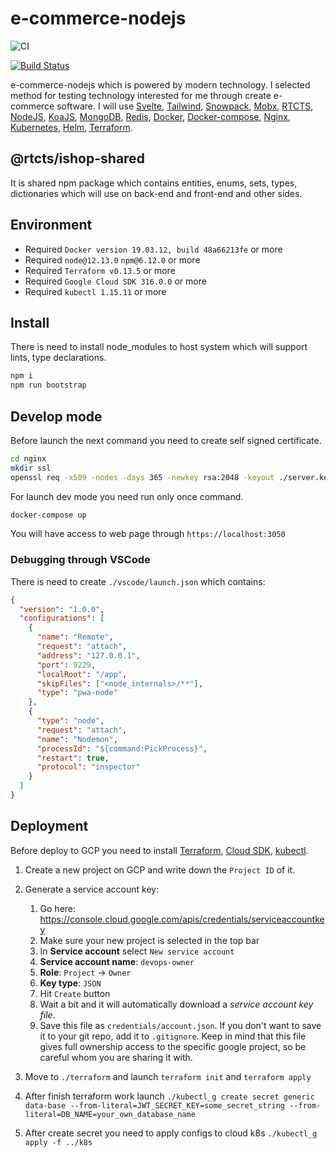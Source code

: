 # e-commerce-nodejs

![CI](https://github.com/mitya-borodin/e-commerce-nodejs/workflows/CI/badge.svg)

[![Build Status](https://travis-ci.com/mitya-borodin/e-commerce-nodejs.svg?branch=master)](https://travis-ci.com/mitya-borodin/e-commerce-nodejs)

e-commerce-nodejs which is powered by modern technology. I selected method for testing technology interested for me through create e-commerce software. I will use [Svelte](https://svelte.dev), [Tailwind](https://tailwindcss.com), [Snowpack](https://www.snowpack.dev/), [Mobx](https://mobx.js.org/README.html), [RTCTS](https://github.com/mitya-borodin/rtcts), [NodeJS](https://nodejs.org/en/), [KoaJS](https://koajs.com), [MongoDB](https://www.mongodb.com/), [Redis](https://redis.io/), [Docker](https://www.docker.com/), [Docker-compose](https://docs.docker.com/compose/), [Nginx](https://nginx.org/), [Kubernetes](https://kubernetes.io/), [Helm](https://helm.sh), [Terraform](https://www.terraform.io/).

## @rtcts/ishop-shared

It is shared npm package which contains entities, enums, sets, types, dictionaries which will use on back-end and front-end and other sides.

## Environment

- Required `Docker version 19.03.12, build 48a66213fe` or more
- Required `node@12.13.0` `npm@6.12.0` or more
- Required `Terraform v0.13.5` or more
- Required `Google Cloud SDK 316.0.0` or more
- Required `kubectl 1.15.11` or more

## Install

There is need to install node_modules to host system which will support lints, type declarations.

```bash
npm i
npm run bootstrap
```

## Develop mode

Before launch the next command you need to create self signed certificate.

```bash
cd nginx
mkdir ssl
openssl req -x509 -nodes -days 365 -newkey rsa:2048 -keyout ./server.key -out ./server.crt
```

For launch dev mode you need run only once command.

```bash
docker-compose up
```

You will have access to web page through `https://localhost:3050`

### Debugging through VSCode

There is need to create `./vscode/launch.json` which contains:

``` json
{
  "version": "1.0.0",
  "configurations": [
    {
      "name": "Remote",
      "request": "attach",
      "address": "127.0.0.1",
      "port": 9229,
      "localRoot": "/app",
      "skipFiles": ["<node_internals>/**"],
      "type": "pwa-node"
    },
    {
      "type": "node",
      "request": "attach",
      "name": "Nodemon",
      "processId": "${command:PickProcess}",
      "restart": true,
      "protocol": "inspector"
    }
  ]
}

```

## Deployment

Before deploy to GCP you need to install
[Terraform](https://learn.hashicorp.com/tutorials/terraform/infrastructure-as-code?in=terraform/gcp-get-started),
[Cloud SDK](https://cloud.google.com/sdk/docs/quickstart?hl=ru#mac),
[kubectl](https://kubernetes.io/docs/tasks/tools/install-kubectl/).

1. Create a new project on GCP and write down the `Project ID` of it.
2. Generate a service account key:

    1. Go here: <https://console.cloud.google.com/apis/credentials/serviceaccountkey>
    2. Make sure your new project is selected in the top bar
    3. In **Service account** select `New service account`
    4. **Service account name**: `devops-owner`
    5. **Role**: `Project` -> `Owner`
    6. **Key type**: `JSON`
    7. Hit `Create` button
    8. Wait a bit and it will automatically download a *service account key file*.
    9. Save this file as `credentials/account.json`. If you don't want to save it to your git repo, add it to `.gitignore`. Keep in mind that this file gives full ownership access to the specific google project, so be careful whom you are sharing it with.

3. Move to `./terraform` and launch `terraform init` and `terraform apply`
4. After finish terraform work launch `./kubectl_g create secret generic data-base --from-literal=JWT_SECRET_KEY=some_secret_string --from-literal=DB_NAME=your_own_database_name`
5. After create secret you need to apply configs to cloud k8s `./kubectl_g apply -f ../k8s`
